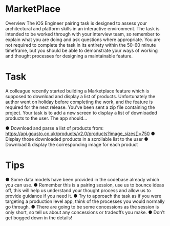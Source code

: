 # MarketPlace

Overview
The iOS Engineer pairing task is designed to assess your architectural and platform skills in an interactive environment. The task is intended to be worked through with your interview team, so remember to explain what you are doing and ask questions where appropriate. You are not required to complete the task in its entirety within the 50-60 minute timeframe, but you should be able to demonstrate your ways of working and thought processes for designing a maintainable feature.


# Task
A colleague recently started building a Marketplace feature which is supposed to download and display a list of products. Unfortunately the author went on holiday before completing the work, and the feature is required for the next release. You’ve been sent a zip file containing the project. Your task is to add a new screen to display a list of downloaded products to the user. The app should…


● Download and parse a list of products from:
https://api.gousto.co.uk/products/v2.0/products?image_sizes[]=750
● Display those downloaded products in a scrollable list to the user
● Download & display the corresponding image for each product


# Tips
● Some data models have been provided in the codebase already which you can use.
● Remember this is a pairing session, use us to bounce ideas off, this will help us
understand your thought process and allow us to provide guidance if you need it.
● Try to approach the task as if you were targeting a production level app, think of
the processes you would normally go through.
● There are going to be some concessions as the session is only short, so tell us about
any concessions or tradeoffs you make.
● Don’t get bogged down in the details!
